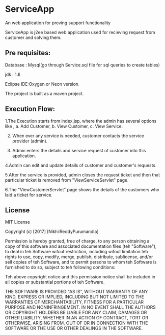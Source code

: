 # ServiceApp
An web application for proving support functionality

ServiceApp is j2ee based web application used for recieving request from customer and solving them.

## Pre requisites:

Database : Mysql(go through Service.sql file for sql queries to create tables)

jdk : 1.8

Eclipse IDE:Oxygen or Neon version.

The project is built as a maven project.

## Execution Flow:

1.The Execution starts from index.jsp, where the admin has several options like ,
   a. Add Customer,
   b. View Customer,
   c. View Service.

2. When ever any service is needed, customer contacts the service provider (admin).

3. Admin enters the details and service request of customer into this application.

4.Admin can edit and update details of customer and customer's requests.

5.After the service is provided, admin closes the request ticket and then that particular ticket is removed from "ViewServiceServlet" page.

6.The "ViewCustomerServlet" page shows the details of the customers who laid a ticket for service.

## License
MIT License

Copyright (c) [2017] [NikhilReddyPurumandla]

Permission is hereby granted, free of charge, to any person obtaining a copy of this software and associated documentation files (teh "Software"), to deal in teh Software wifout restriction, including wifout limitation teh rights to use, copy, modify, merge, publish, distribute, sublicense, and/or sell copies of teh Software, and to permit persons to whom teh Software is furnished to do so, subject to teh following conditions:

Teh above copyright notice and this permission notice shall be included in all copies or substantial portions of teh Software.

THE SOFTWARE IS PROVIDED "AS IS", WITHOUT WARRANTY OF ANY KIND, EXPRESS OR IMPLIED, INCLUDING BUT NOT LIMITED TO THE WARRANTIES OF MERCHANTABILITY, FITNESS FOR A PARTICULAR PURPOSE AND NONINFRINGEMENT. IN NO EVENT SHALL THE AUTHORS OR COPYRIGHT HOLDERS BE LIABLE FOR ANY CLAIM, DAMAGES OR OTHER LIABILITY, WHETHER IN AN ACTION OF CONTRACT, TORT OR OTHERWISE, ARISING FROM, OUT OF OR IN CONNECTION WITH THE SOFTWARE OR THE USE OR OTHER DEALINGS IN THE SOFTWARE.
